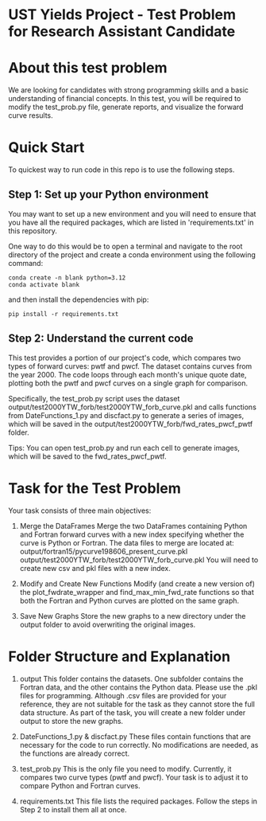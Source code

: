 UST Yields Project - Test Problem for Research Assistant Candidate
==================

# About this test problem

We are looking for candidates with strong programming skills and a basic understanding of financial concepts. In this test, you will be required to modify the test_prob.py file, generate reports, and visualize the forward curve results.


# Quick Start

To quickest way to run code in this repo is to use the following steps. 

## Step 1: Set up your Python environment
You may want to set up a new environment and you will need to ensure that you have all the required packages, which are listed in 'requirements.txt' in this repository.

One way to do this would be to open a terminal and navigate to the root directory of the project and create a conda environment using the following command:
```
conda create -n blank python=3.12
conda activate blank
```
and then install the dependencies with pip:
```
pip install -r requirements.txt
```

## Step 2: Understand the current code
This test provides a portion of our project's code, which compares two types of forward curves: pwtf and pwcf. The dataset contains curves from the year 2000. The code loops through each month's unique quote date, plotting both the pwtf and pwcf curves on a single graph for comparison.

Specifically, the test_prob.py script uses the dataset output/test2000YTW_forb/test2000YTW_forb_curve.pkl and calls functions from DateFunctions_1.py and discfact.py to generate a series of images, which will be saved in the output/test2000YTW_forb/fwd_rates_pwcf_pwtf folder.

Tips: You can open test_prob.py and run each cell to generate images, which will be saved to the fwd_rates_pwcf_pwtf.


# Task for the Test Problem
Your task consists of three main objectives:

1. Merge the DataFrames
Merge the two DataFrames containing Python and Fortran forward curves with a new index specifying whether the curve is Python or Fortran.
The data files to merge are located at:
output/fortran15/pycurve198606_present_curve.pkl
output/test2000YTW_forb/test2000YTW_forb_curve.pkl
You will need to create new csv and pkl files with a new index.

2. Modify and Create New Functions
Modify (and create a new version of) the plot_fwdrate_wrapper and find_max_min_fwd_rate functions so that both the Fortran and Python curves are plotted on the same graph.

3. Save New Graphs
Store the new graphs to a new directory under the output folder to avoid overwriting the original images.


# Folder Structure and Explanation

1. output
This folder contains the datasets. One subfolder contains the Fortran data, and the other contains the Python data. Please use the .pkl files for programming. Although .csv files are provided for your reference, they are not suitable for the task as they cannot store the full data structure.
As part of the task, you will create a new folder under output to store the new graphs.

2. DateFunctions_1.py & discfact.py
These files contain functions that are necessary for the code to run correctly. No modifications are needed, as the functions are already correct.

3. test_prob.py
This is the only file you need to modify.
Currently, it compares two curve types (pwtf and pwcf). Your task is to adjust it to compare Python and Fortran curves.

4. requirements.txt
This file lists the required packages. Follow the steps in Step 2 to install them all at once.

